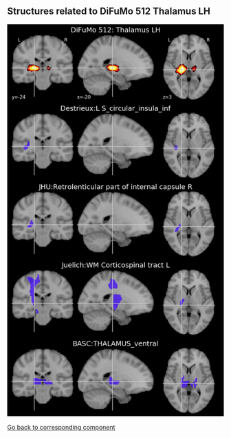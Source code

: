 


## Structures related to DiFuMo 512 Thalamus LH

![415](415.jpg "Structures related to DiFuMo 512 Thalamus LH")

[Go back to corresponding component](https://parietal-inria.github.io/DiFuMo/512/html/415.html)